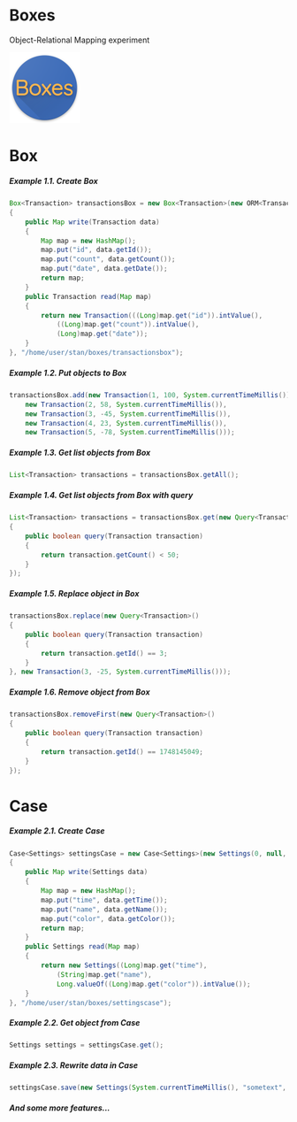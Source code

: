 # Boxes
Object-Relational Mapping experiment

<img src="media/icon.png" width="128" height="128" />

# Box

##### Example 1.1. Create *Box*

```java
Box<Transaction> transactionsBox = new Box<Transaction>(new ORM<Transaction>()
{
	public Map write(Transaction data)
	{
		Map map = new HashMap();
		map.put("id", data.getId());
		map.put("count", data.getCount());
		map.put("date", data.getDate());
		return map;
	}
	public Transaction read(Map map)
	{
		return new Transaction(((Long)map.get("id")).intValue(),
		    ((Long)map.get("count")).intValue(),
		    (Long)map.get("date"));
	}
}, "/home/user/stan/boxes/transactionsbox");
```

##### Example 1.2. Put objects to *Box*

```java
transactionsBox.add(new Transaction(1, 100, System.currentTimeMillis()),
    new Transaction(2, 58, System.currentTimeMillis()),
	new Transaction(3, -45, System.currentTimeMillis()),
	new Transaction(4, 23, System.currentTimeMillis()),
	new Transaction(5, -78, System.currentTimeMillis()));
```

##### Example 1.3. Get list objects from *Box*

```java
List<Transaction> transactions = transactionsBox.getAll();
```

##### Example 1.4. Get list objects from *Box* with query

```java
List<Transaction> transactions = transactionsBox.get(new Query<Transaction>()
{
	public boolean query(Transaction transaction)
	{
		return transaction.getCount() < 50;
	}
});
```

##### Example 1.5. Replace object in *Box*

```java
transactionsBox.replace(new Query<Transaction>()
{
	public boolean query(Transaction transaction)
	{
		return transaction.getId() == 3;
	}
}, new Transaction(3, -25, System.currentTimeMillis()));
```

##### Example 1.6. Remove object from *Box*

```java
transactionsBox.removeFirst(new Query<Transaction>()
{
	public boolean query(Transaction transaction)
	{
		return transaction.getId() == 1748145049;
	}
});
```

# Case

##### Example 2.1. Create *Case*

```java
Case<Settings> settingsCase = new Case<Settings>(new Settings(0, null, 0), new ORM<Settings>()
{
	public Map write(Settings data)
	{
		Map map = new HashMap();
		map.put("time", data.getTime());
		map.put("name", data.getName());
		map.put("color", data.getColor());
		return map;
	}
	public Settings read(Map map)
	{
		return new Settings((Long)map.get("time"),
		    (String)map.get("name"),
		    Long.valueOf((Long)map.get("color")).intValue());
	}
}, "/home/user/stan/boxes/settingscase");
```

##### Example 2.2. Get object from *Case*

```java
Settings settings = settingsCase.get();
```

##### Example 2.3. Rewrite data in *Case*

```java
settingsCase.save(new Settings(System.currentTimeMillis(), "sometext", 1234));
```

##### And some more features...
